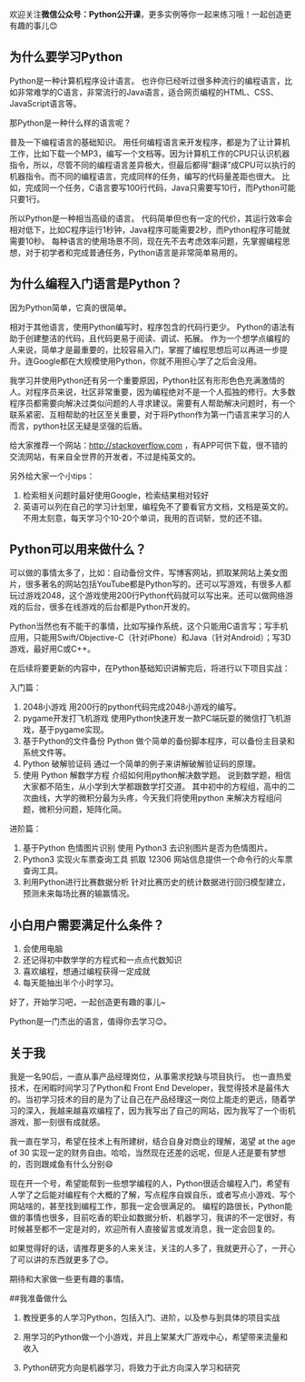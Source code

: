 欢迎关注**微信公众号：Python公开课**，更多实例等你一起来练习哦！一起创造更有趣的事儿😊

## 为什么要学习Python
Python是一种计算机程序设计语言。
也许你已经听过很多种流行的编程语言，比如非常难学的C语言，非常流行的Java语言，适合网页编程的HTML、CSS、JavaScript语言等。

那Python是一种什么样的语言呢？

普及一下编程语言的基础知识。
用任何编程语言来开发程序，都是为了让计算机工作，比如下载一个MP3，编写一个文档等。因为计算机工作的CPU只认识机器指令，所以，尽管不同的编程语言差异极大，但最后都得“翻译”成CPU可以执行的机器指令。而不同的编程语言，完成同样的任务，编写的代码量差距也很大。
比如，完成同一个任务，C语言要写100行代码，Java只需要写10行，而Python可能只要1行。

所以Python是一种相当高级的语言。
代码简单但也有一定的代价，其运行效率会相对低下，比如C程序运行1秒钟，Java程序可能需要2秒，而Python程序可能就需要10秒。
每种语言的使用场景不同，现在先不去考虑效率问题，先掌握编程思想，对于初学者和完成普通任务，Python语言是非常简单易用的。

## 为什么编程入门语言是Python？

因为Python简单，它真的很简单。

相对于其他语言，使用Python编写时，程序包含的代码行更少。
Python的语法有助于创建整洁的代码，且代码更易于阅读、调试、拓展。
作为一个想学点编程的人来说，简单才是最重要的，比较容易入门，掌握了编程思想后可以再进一步提升。连Google都在大规模使用Python，你就不用担心学了之后会没用。

我学习并使用Python还有另一个重要原因，Python社区有形形色色充满激情的人。对程序员来说，社区非常重要，因为编程绝对不是一个人孤独的修行。大多数程序员都需要向解决过类似问题的人寻求建议。需要有人帮助解决问题时，有一个联系紧密、互相帮助的社区至关重要，对于将Python作为第一门语言来学习的人而言，python社区无疑是坚强的后盾。

给大家推荐一个网站：<a href="http://stackoverflow.com">http://stackoverflow.com</a> ，有APP可供下载，很不错的交流网站，有来自全世界的开发者，不过是纯英文的。

另外给大家一个小tips：
1. 检索相关问题时最好使用Google，检索结果相对较好
2. 英语可以列在自己的学习计划里，编程免不了要看官方文档，文档是英文的。不用太刻意，每天学习个10-20个单词，我用的百词斩，觉的还不错。

## Python可以用来做什么？

可以做的事情太多了，比如：自动备份文件，写博客网站，抓取某网站上美女图片，很多著名的网站包括YouTube都是Python写的。还可以写游戏，有很多人都玩过游戏2048，这个游戏使用200行Python代码就可以写出来。还可以做网络游戏的后台，很多在线游戏的后台都是Python开发的。

Python当然也有不能干的事情，比如写操作系统，这个只能用C语言写；写手机应用，只能用Swift/Objective-C（针对iPhone）和Java（针对Android）；写3D游戏，最好用C或C++。

在后续将要更新的内容中，在Python基础知识讲解完后，将进行以下项目实战：

入门篇：
1. 2048小游戏
用200行的python代码完成2048小游戏的编写。
2. pygame开发打飞机游戏
使用Python快速开发一款PC端玩耍的微信打飞机游戏，基于pygame实现。
3. 基于Python的文件备份
Python 做个简单的备份脚本程序，可以备份主目录和系统文件等。
4. Python 破解验证码
通过一个简单的例子来讲解破解验证码的原理。
5. 使用 Python 解数学方程
介绍如何用python解决数学题。 说到数学题，相信大家都不陌生，从小学到大学都跟数学打交道。 其中初中的方程组，高中的二次曲线，大学的微积分最为头疼，今天我们将使用python 来解决方程组问题，微积分问题，矩阵化简。

进阶篇：

1. 基于Python 色情图片识别
使用 Python3 去识别图片是否为色情图片。
2. Python3 实现火车票查询工具
抓取 12306 网站信息提供一个命令行的火车票查询工具。
3. 利用Python进行比赛数据分析
针对比赛历史的统计数据进行回归模型建立，预测未来每场比赛的输赢情况。

## 小白用户需要满足什么条件？

1. 会使用电脑
2. 还记得初中数学学的方程式和一点点代数知识
3. 喜欢编程，想通过编程获得一定成就
4. 每天能抽出半个小时学习。

好了，开始学习吧，一起创造更有趣的事儿~

Python是一门杰出的语言，值得你去学习😊。

## 关于我

我是一名90后，一直从事产品经理岗位，从事需求挖缺与项目执行。
也一直热爱技术，在闲暇时间学习了Python和 Front End Developer，我觉得技术是最伟大的。当初学习技术的目的是为了让自己在产品经理这一岗位上能走的更远，随着学习的深入，我越来越喜欢编程了，因为我写出了自己的网站，因为我写了一个街机游戏，那一刻很有成就感。

我一直在学习，希望在技术上有所建树，结合自身对商业的理解，渴望 at the age of 30 实现一定的财务自由。哈哈，当然现在还差的远呢，但是人还是要有梦想的，否则跟咸鱼有什么分别😄

现在开一个号，希望能帮到一些想学编程的人，Python很适合编程入门，希望有人学了之后能对编程有个大概的了解，写点程序自娱自乐，或者写点小游戏、写个网站啥的，甚至找到编程工作，那我一定会很满足的。
编程的路很长，Python能做的事情也很多，目前吃香的职业如数据分析、机器学习，我讲的不一定很好，有时候甚至都不一定是对的，欢迎所有人直接留言或发消息，我一定会回复的。

如果觉得好的话，请推荐更多的人来关注，关注的人多了，我就更开心了，一开心了可以讲的东西就更多了😊。

期待和大家做一些更有趣的事情。

##我准备做什么

1. 教授更多的人学习Python，包括入门、进阶，以及参与到具体的项目实战

2. 用学习的Python做一个小游戏，并且上架某大厂游戏中心，希望带来流量和收入

3. Python研究方向是机器学习，将致力于此方向深入学习和研究
